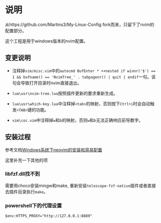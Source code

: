 # 说明

从https://github.com/Martins3/My-Linux-Config fork而来，只留下了nvim的配置部分。

这个工程是用于windows版本的nvim配置。

## 变更说明

- 注释掉`vim/misc.vim`中的`autocmd BufEnter * ++nested if winnr('$') == 1 && bufname() == 'NvimTree_' . tabpagenr() | quit | endif`一句。该句会导致打开目录时nvim直接退出。

- `lua\usr\nvim-tree.lua`按照插件更新的要求重新生成。

- `lua\usr\which-key.lua`中注释掉`<tab>`的映射，否则按下`Ctrl+i`时会自动触发`<TAB>`键的功能。

- `vim\coc.vim`中注释掉`w`和`b`的映射，否则`w`和`b`无法正确响应前导数字。

## 安装过程

参考文档[Windows系统下neovim的安装和简易配置](https://zhuanlan.zhihu.com/p/432823659)

这里补充一下其他的项

### libfzf.dll找不到

需要用choco安装mingw和make, 重新安装`telescope-fzf-native`插件或者直接去插件目录执行`make`。

### powershell下的代理设置

`$env:HTTPS_PROXY="http://127.0.0.1:8889"`
